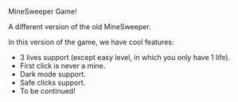 MineSweeper Game!

A different version of the old MineSweeper.

In this version of the game, we have cool features:
- 3 lives support (except easy level, in which you only have 1 life).
- First click is never a mine.
- Dark mode support.
- Safe clicks support.
- To be continued!
